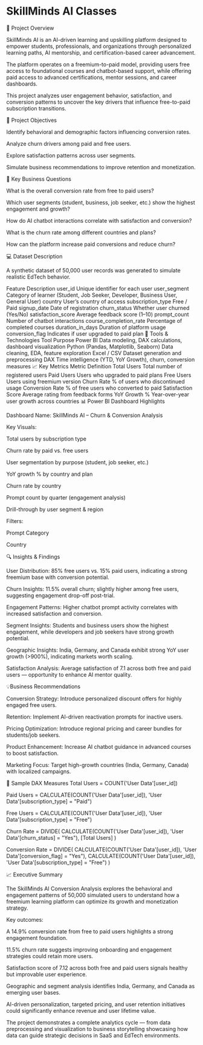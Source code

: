 # SkillMinds AI Classes
🧩 Project Overview

SkillMinds AI is an AI-driven learning and upskilling platform designed to empower students, professionals, and organizations through personalized learning paths, AI mentorship, and certification-based career advancement.

The platform operates on a freemium-to-paid model, providing users free access to foundational courses and chatbot-based support, while offering paid access to advanced certifications, mentor sessions, and career dashboards.

This project analyzes user engagement behavior, satisfaction, and conversion patterns to uncover the key drivers that influence free-to-paid subscription transitions.

🎯 Project Objectives
 
Identify behavioral and demographic factors influencing conversion rates.

Analyze churn drivers among paid and free users.

Explore satisfaction patterns across user segments.

Simulate business recommendations to improve retention and monetization.

🧠 Key Business Questions

What is the overall conversion rate from free to paid users?

Which user segments (student, business, job seeker, etc.) show the highest engagement and growth?

How do AI chatbot interactions correlate with satisfaction and conversion?

What is the churn rate among different countries and plans?

How can the platform increase paid conversions and reduce churn?

💻 Dataset Description

A synthetic dataset of 50,000 user records was generated to simulate realistic EdTech behavior.

Feature	Description
user_id	Unique identifier for each user
user_segment	Category of learner (Student, Job Seeker, Developer, Business User, General User)
country	User’s country of access
subscription_type	Free / Paid
signup_date	Date of registration
churn_status	Whether user churned (Yes/No)
satisfaction_score	Average feedback score (1–10)
prompt_count	Number of chatbot interactions
course_completion_rate	Percentage of completed courses
duration_in_days	Duration of platform usage
conversion_flag	Indicates if user upgraded to paid plan
🧩 Tools & Technologies
Tool	Purpose
Power BI	Data modeling, DAX calculations, dashboard visualization
Python (Pandas, Matplotlib, Seaborn)	Data cleaning, EDA, feature exploration
Excel / CSV	Dataset generation and preprocessing
DAX	Time intelligence (YTD, YoY Growth), churn, conversion measures
📈 Key Metrics
Metric	Definition
Total Users	Total number of registered users
Paid Users	Users who upgraded to paid plans
Free Users	Users using freemium version
Churn Rate	% of users who discontinued usage
Conversion Rate	% of free users who converted to paid
Satisfaction Score	Average rating from feedback forms
YoY Growth %	Year-over-year user growth across countries
📊 Power BI Dashboard Highlights

Dashboard Name: SkillMinds AI – Churn & Conversion Analysis

Key Visuals:

Total users by subscription type

Churn rate by paid vs. free users

User segmentation by purpose (student, job seeker, etc.)

YoY growth % by country and plan

Churn rate by country

Prompt count by quarter (engagement analysis)

Drill-through by user segment & region

Filters:

Prompt Category

Country

🔍 Insights & Findings

User Distribution:
85% free users vs. 15% paid users, indicating a strong freemium base with conversion potential.

Churn Insights:
11.5% overall churn; slightly higher among free users, suggesting engagement drop-off post-trial.

Engagement Patterns:
Higher chatbot prompt activity correlates with increased satisfaction and conversion.

Segment Insights:
Students and business users show the highest engagement, while developers and job seekers have strong growth potential.

Geographic Insights:
India, Germany, and Canada exhibit strong YoY user growth (>900%), indicating markets worth scaling.

Satisfaction Analysis:
Average satisfaction of 7.1 across both free and paid users — opportunity to enhance AI mentor quality.

💡Business Recommendations

Conversion Strategy: Introduce personalized discount offers for highly engaged free users.

Retention: Implement AI-driven reactivation prompts for inactive users.

Pricing Optimization: Introduce regional pricing and career bundles for students/job seekers.

Product Enhancement: Increase AI chatbot guidance in advanced courses to boost satisfaction.

Marketing Focus: Target high-growth countries (India, Germany, Canada) with localized campaigns.

🧮 Sample DAX Measures
Total Users = COUNT('User Data'[user_id])

Paid Users = CALCULATE(COUNT('User Data'[user_id]), 'User Data'[subscription_type] = "Paid")

Free Users = CALCULATE(COUNT('User Data'[user_id]), 'User Data'[subscription_type] = "Free")

Churn Rate = DIVIDE(
    CALCULATE(COUNT('User Data'[user_id]), 'User Data'[churn_status] = "Yes"),
    [Total Users]
)

Conversion Rate = DIVIDE(
    CALCULATE(COUNT('User Data'[user_id]), 'User Data'[conversion_flag] = "Yes"),
    CALCULATE(COUNT('User Data'[user_id]), 'User Data'[subscription_type] = "Free")
)

📈 Executive Summary

The SkillMinds AI Conversion Analysis explores the behavioral and engagement patterns of 50,000 simulated users to understand how a freemium learning platform can optimize its growth and monetization strategy.

Key outcomes:

A 14.9% conversion rate from free to paid users highlights a strong engagement foundation.

11.5% churn rate suggests improving onboarding and engagement strategies could retain more users.

Satisfaction score of 7.12 across both free and paid users signals healthy but improvable user experience.

Geographic and segment analysis identifies India, Germany, and Canada as emerging user bases.

AI-driven personalization, targeted pricing, and user retention initiatives could significantly enhance revenue and user lifetime value.

The project demonstrates a complete analytics cycle — from data preprocessing and visualization to business storytelling showcasing how data can guide strategic decisions in SaaS and EdTech environments.
